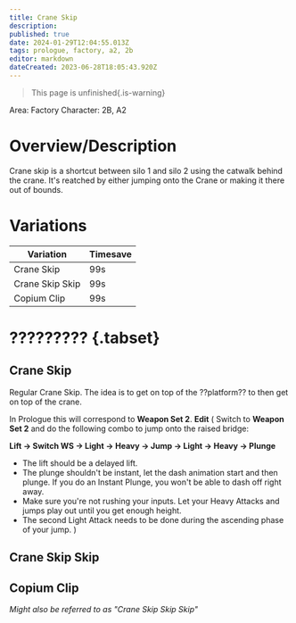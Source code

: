 ```yaml
---
title: Crane Skip
description: 
published: true
date: 2024-01-29T12:04:55.013Z
tags: prologue, factory, a2, 2b
editor: markdown
dateCreated: 2023-06-28T18:05:43.920Z
---
```


>This page is unfinished{.is-warning}

Area: Factory
Character: 2B, A2

# Overview/Description
Crane skip is a shortcut between silo 1 and silo 2 using the catwalk behind the crane. It's reatched by either jumping onto the Crane or making it there out of bounds. 
# Variations
| Variation   | Timesave    |
| ----------- | ----------- |
| Crane Skip    	| 99s					|
| Crane Skip Skip  | 99s					|
| Copium Clip | 99s		|





# ????????? {.tabset}
## Crane Skip
Regular Crane Skip. The idea is to get on top of the ??platform?? to then get on top of the crane. 

In Prologue this will correspond to **Weapon Set 2**.
**Edit** (
Switch to **Weapon Set 2** and do the following combo to jump onto the raised bridge:


**Lift &rarr; Switch WS &rarr; Light &rarr; Heavy &rarr; Jump &rarr; Light &rarr; Heavy &rarr; Plunge**

- The lift should be a delayed lift.
- The plunge shouldn't be instant, let the dash animation start and then plunge. If you do an Instant Plunge, you won't be able to dash off right away.
- Make sure you're not rushing your inputs. Let your Heavy Attacks and jumps play out until you get enough height.
- The second Light Attack needs to be done during the ascending phase of your jump.
)

## Crane Skip Skip

## Copium Clip
*Might also be referred to as "Crane Skip Skip Skip"* 

